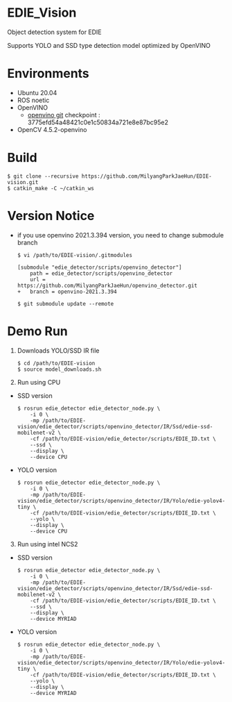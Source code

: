 # EDIE_Vision
Object detection system for EDIE

Supports YOLO and SSD type detection model optimized by OpenVINO

# Environments
- Ubuntu 20.04
- ROS noetic
- OpenVINO
    - [openvino git](https://github.com/openvinotoolkit/openvino) checkpoint : 3775efd54a48421c0e1c50834a721e8e87bc95e2
- OpenCV 4.5.2-openvino

# Build
```
$ git clone --recursive https://github.com/MilyangParkJaeHun/EDIE-vision.git
$ catkin_make -C ~/catkin_ws
```

# Version Notice
- if you use openvino 2021.3.394 version, you need to change submodule branch
    ```
    $ vi /path/to/EDIE-vision/.gitmodules
    ```
    ```
    [submodule "edie_detector/scripts/openvino_detector"]
        path = edie_detector/scripts/openvino_detector
        url = https://github.com/MilyangParkJaeHun/openvino_detector.git
    +   branch = openvino-2021.3.394
    ```
    ```
    $ git submodule update --remote
    ```

# Demo Run
1. Downloads YOLO/SSD IR file
    ```
    $ cd /path/to/EDIE-vision
    $ source model_downloads.sh
    ```
2. Run using CPU
- SSD version
    ```
    $ rosrun edie_detector edie_detector_node.py \
        -i 0 \
        -mp /path/to/EDIE-vision/edie_detector/scripts/openvino_detector/IR/Ssd/edie-ssd-mobilenet-v2 \
        -cf /path/to/EDIE-vision/edie_detector/scripts/EDIE_ID.txt \
        --ssd \
        --display \
        --device CPU
    ```
- YOLO version
    ```
    $ rosrun edie_detector edie_detector_node.py \
        -i 0 \
        -mp /path/to/EDIE-vision/edie_detector/scripts/openvino_detector/IR/Yolo/edie-yolov4-tiny \
        -cf /path/to/EDIE-vision/edie_detector/scripts/EDIE_ID.txt \
        --yolo \
        --display \
        --device CPU
    ```
3. Run using intel NCS2
- SSD version
    ```
    $ rosrun edie_detector edie_detector_node.py \
        -i 0 \
        -mp /path/to/EDIE-vision/edie_detector/scripts/openvino_detector/IR/Ssd/edie-ssd-mobilenet-v2 \
        -cf /path/to/EDIE-vision/edie_detector/scripts/EDIE_ID.txt \
        --ssd \
        --display \
        --device MYRIAD
    ```
- YOLO version
    ```
    $ rosrun edie_detector edie_detector_node.py \
        -i 0 \
        -mp /path/to/EDIE-vision/edie_detector/scripts/openvino_detector/IR/Yolo/edie-yolov4-tiny \
        -cf /path/to/EDIE-vision/edie_detector/scripts/EDIE_ID.txt \
        --yolo \
        --display \
        --device MYRIAD
    ```
